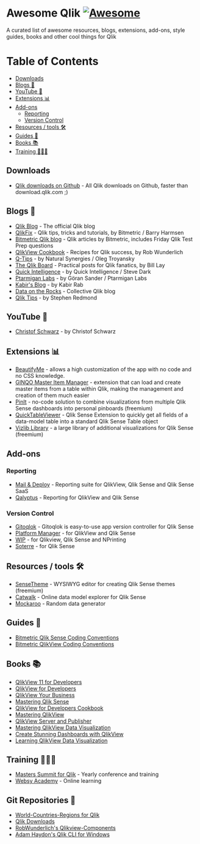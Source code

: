 [awesome-link]:  https://github.com/sindresorhus/awesome
[awesome-badge]: https://cdn.rawgit.com/sindresorhus/awesome/d7305f38d29fed78fa85652e3a63e154dd8e8829/media/badge.svg

# Awesome Qlik [![Awesome][awesome-badge]][awesome-link]
A curated list of awesome resources, blogs, extensions, add-ons, style guides, books and other cool things for Qlik

# Table of Contents
- [Downloads](#downloads)
- [Blogs 📑](#blogs-)
- [YouTube 🎥](#youtube-)
- [Extensions 📊](#extensions-)
- [Add-ons](#add-ons)
  - [Reporting](#reporting)
  - [Version Control](#version-control)
- [Resources / tools 🛠](#resources--tools-)
- [Guides 📘](#guides-)
- [Books 📚](#books-)
- [Training 👨🏻‍🏫](#training-)


## Downloads
- [Qlik downloads on Github](https://github.com/qlik-download) - All Qlik downloads on Github, faster than download.qlik.com ;)

## Blogs 📑
- [Qlik Blog](https://www.qlik.com/blog/) - The official Qlik blog
- [QlikFix](http://www.qlikfix.com) - Qlik tips, tricks and tutorials, by Bitmetric / Barry Harmsen
- [Bitmetric Qlik blog](https://www.bitmetric.nl/tag/qlik/) - Qlik articles by Bitmetric, includes Friday Qlik Test Prep questions
- [QlikView Cookbook](https://qlikviewcookbook.com/) - Recipes for Qlik success, by Rob Wunderlich
- [Q-Tips](https://www.naturalsynergies.com/blog/) - by Natural Synergies / Oleg Troyansky
- [The Qlik Board](http://qlikboard.com/) - Practical posts for Qlik fanatics, by Bill Lay
- [Quick Intelligence](https://www.quickintelligence.co.uk/blog/) - by Quick Intelligence / Steve Dark
- [Ptarmigan Labs](https://ptarmiganlabs.com/topics/qlik-sense/) - by Göran Sander / Ptarmigan Labs
- [Kabir's Blog](https://kabonline.net/category/qlik/qlik-sense/) - by Kabir Rab
- [Data on the Rocks](https://dataonthe.rocks/) - Collective Qlik blog
- [Qlik Tips](https://www.qliktips.com/) - by Stephen Redmond

## YouTube 🎥
- [Christof Schwarz](https://www.quickintelligence.co.uk/blog/) - by Christof Schwarz


## Extensions 📊
- [BeautifyMe](https://github.com/iviasensio/BeautifyMe) - allows a high customization of the app with no code and no CSS knowledge.
- [GINQO Master Item Manager](https://github.com/GINQO/Master-Item-Manager) - extension that can load and create master items from a table within Qlik, making the management and creation of them much easier
- [PinIt](https://getpinit.com) - no-code solution to combine visualizations from multiple Qlik Sense dashboards into personal pinboards (freemium)
- [QuickTableViewer](https://github.com/ChristofSchwarz/qsQuickTableViewer) - Qlik Sense Extension to quickly get all fields of a data-model table into a standard Qlik Sense Table object
- [Vizlib Library](https://home.vizlib.com/vizlib-library-for-qlik-sense/) - a large library of additional visualizations for Qlik Sense (freemium)

## Add-ons
### Reporting
- [Mail & Deploy](https://www.mail-and-deploy.com/) - Reporting suite for QlikView, Qlik Sense and Qlik Sense SaaS
- [Qalyptus](https://www.qalyptus.com/) - Reporting for QlikView and Qlik Sense

### Version Control
- [Gitoqlok](https://gitoqlik.com/) - Gitoqlok is easy-to-use app version controller for Qlik Sense
- [Platform Manager](https://www.platformmanager.com/) - for QlikView and Qlik Sense
- [WIP](https://www.ebiexperts.com/qlik-source-control/) - for Qlikview, Qlik Sense and NPrinting
- [Soterre](https://motio.com/products/soterre/soterre-for-qlik-sense/) - for Qlik Sense

## Resources / tools 🛠
- [SenseTheme](https://sensetheme.com) - WYSIWYG editor for creating Qlik Sense themes (freemium)
- [Catwalk](https://catwalk.qlik.dev/?engine_url=wss://sense-demo.qlik.com/app/069279ac-a7e8-4405-826d-0cd3de7d48e0) - Online data model explorer for Qlik Sense
- [Mockaroo](https://www.mockaroo.com/) - Random data generator

## Guides 📘
- [Bitmetric Qlik Sense Coding Conventions](https://www.bitmetric.nl/blog/bitmetric-qlik-sense-coding-conventions-free-download/)
- [Bitmetric QlikView Coding Conventions](http://www.bitmetric.nl/bitmetric-qlikview-coding-conventions/)


## Books 📚
- [QlikView 11 for Developers](https://www.packtpub.com/product/qlikview-11-for-developers/9781849686068)
- [QlikView for Developers](https://www.packtpub.com/product/qlikview-for-developers/9781786469847)
- [QlikView Your Business](https://www.oreilly.com/library/view/qlikview-your-business/9781118949559/)
- [Mastering Qlik Sense](https://www.packtpub.com/product/mastering-qlik-sense/9781783554027)
- [QlikView for Developers Cookbook](https://www.packtpub.com/product/qlikview-for-developers-cookbook/9781782179733)
- [Mastering QlikView](https://www.packtpub.com/product/mastering-qlikview/9781782173298)
- [QlikView Server and Publisher](https://www.packtpub.com/product/qlikview-server-and-publisher/9781782179856)
- [Mastering QlikView Data Visualization](https://www.packtpub.com/product/mastering-qlikview-data-visualization/9781782173250)
- [Create Stunning Dashboards with QlikView](https://www.packtpub.com/product/creating-stunning-dashboards-with-qlikview/9781782175735)
- [Learning QlikView Data Visualization](https://www.packtpub.com/product/learning-qlikview-data-visualization/9781782179894)


## Training 👨🏻‍🏫
- [Masters Summit for Qlik](https://masterssummit.com/) - Yearly conference and training
- [Websy Academy](https://websy.academy/) - Online learning


## Git Repositories 🚧
- [World-Countries-Regions for Qlik](https://github.com/tonikautto/world-countries-regions-qlik)
- [Qlik Downloads](https://github.com/qlik-download)
- [RobWunderlich's Qlikview-Components](https://github.com/RobWunderlich/Qlikview-Components)
- [Adam Haydon's Qlik CLI for Windows](https://github.com/ahaydon/Qlik-Cli-Windows)